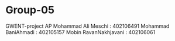 # Group-05
GWENT-project AP
Mohammad Ali Meschi : 402106491
Mohammad BaniAhmadi : 402105157
Mobin RavanNakhjavani : 402106061

